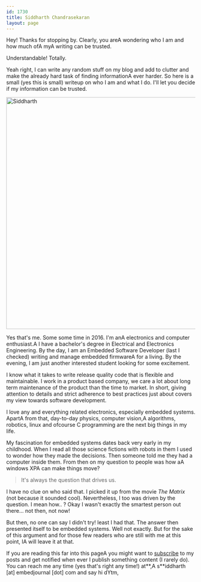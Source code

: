 ```yaml
---
id: 1730
title: Siddharth Chandrasekaran
layout: page
---
```


Hey! Thanks for stopping by. Clearly, you areA wondering who I am and how much ofA myA writing can be trusted.

Understandable! Totally.

Yeah right, I can write any random stuff on my blog and add to clutter and make the already hard task of finding informationA ever harder. So here is a small (yes this is small) writeup on who I am and what I do. I'll let you decide if my information can be trusted.

[<img class="aligncenter size-full wp-image-2780" src="/images/posts/2013/08/Siddharth.jpg" alt="Siddharth" width="619" height="617" srcset="/images/posts/2013/08/Siddharth.jpg 619w, /images/posts/2013/08/Siddharth-150x150.jpg 150w, /images/posts/2013/08/Siddharth-300x300.jpg 300w" sizes="(max-width: 619px) 100vw, 619px" />](/images/posts/2013/08/Siddharth.jpg)

Yes that's me. Some some time in 2016. I'm anA electronics and computer enthusiast.A I have a bachelor's degree in Electrical and Electronics Engineering. By the day, I am an Embedded Software Developer (last I checked) writing and manage embedded firmwareA for a living. By the evening, I am just another interested student looking for some excitement.

I know what it takes to write release quality code that is flexible and maintainable. I work in a product based company, we care a lot about long term maintenance of the product than the time to market. In short, giving attention to details and strict adherence to best practices just about covers my view towards software development.

I love any and everything related electronics, especially embedded systems. ApartA from that, day-to-day physics, computer vision,A algorithms, robotics, linux and ofcourse C programming are the next big things in my life.

My fascination for embedded systems dates back very early in my childhood. When I read all those science fictions with robots in them I used to wonder how they made the decisions. Then someone told me they had a computer inside them. From then on my question to people was how aA windows XPA can make things move?

> It's always the question that drives us.

I have no clue on who said that. I picked it up from the movie _The Matrix_ (not because it sounded cool). Nevertheless, I too was driven by the question. I mean how.. ? Okay I wasn't exactly the smartest person out there... not then, not now!

But then, no one can say I didn't try! least I had that. The answer then presented itself to be embedded systems. Well not exactly. But for the sake of this argument and for those few readers who are still with me at this point, IA will leave it at that.

If you are reading this far into this pageA you might want to [subscribe](http://embedjournal.com/subscribe-page/) to my posts and get notified when ever I publish something content (I rarely do). You can reach me any time (yes that's right any time!) at**,A s**iddharth [at] embedjournal [dot] com and say hi dYtm,